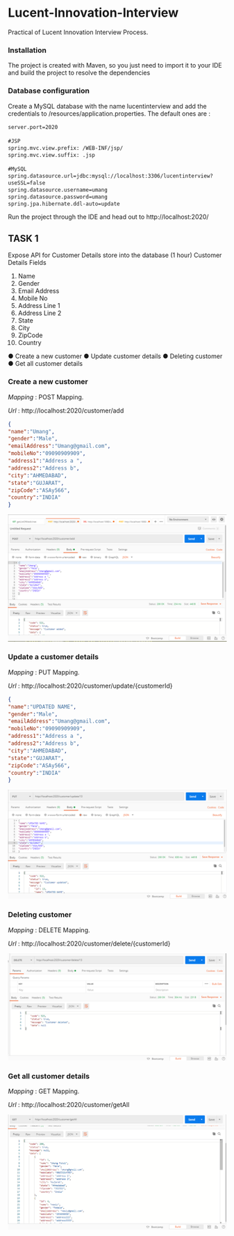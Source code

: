 # Lucent-Innovation-Interview
Practical of Lucent Innovation Interview Process.

### Installation

The project is created with Maven, so you just need to import it to your IDE and build the project to resolve the dependencies

### Database configuration

Create a MySQL database with the name lucentinterview and add the credentials to /resources/application.properties.
The default ones are :
```
server.port=2020

#JSP
spring.mvc.view.prefix: /WEB-INF/jsp/
spring.mvc.view.suffix: .jsp

#MySQL
spring.datasource.url=jdbc:mysql://localhost:3306/lucentinterview?useSSL=false
spring.datasource.username=umang
spring.datasource.password=umang
spring.jpa.hibernate.ddl-auto=update

```
Run the project through the IDE and head out to http://localhost:2020/

## TASK 1

Expose API for Customer Details store into the database (1 hour)
Customer Details Fields
1. Name
2. Gender
3. Email Address
4. Mobile No
5. Address Line 1
6. Address Line 2
7. State
8. City
9. ZipCode
10. Country

● Create a new customer
● Update customer details
● Deleting customer
● Get all customer details

### Create a new customer

*Mapping* : POST Mapping.

*Url* : http://localhost:2020/customer/add

```json
{
"name":"Umang",
"gender":"Male",
"emailAddress":"Umang@gmail.com",
"mobileNo":"09090909909",
"address1":"Address a ",
"address2":"Address b",
"city":"AHMEDABAD",
"state":"GUJARAT",
"zipCode":"ASAy566",
"country":"INDIA"
}

```

![alt text](https://github.com/umang4846/Lucient-Innovation-Interview/blob/master/Lucient-Innovation-Interview/addCustomerREST.png)

### Update a customer details

*Mapping* : PUT Mapping.

*Url* : http://localhost:2020/customer/update/{customerId}

```json
{
"name":"UPDATED NAME",
"gender":"Male",
"emailAddress":"Umang@gmail.com",
"mobileNo":"09090909909",
"address1":"Address a ",
"address2":"Address b",
"city":"AHMEDABAD",
"state":"GUJARAT",
"zipCode":"ASAy566",
"country":"INDIA"
}

```

![alt text](https://github.com/umang4846/Lucient-Innovation-Interview/blob/master/Lucient-Innovation-Interview/updateCustomerREST.png)

### Deleting customer

*Mapping* : DELETE Mapping.

*Url* : http://localhost:2020/customer/delete/{customerId}

![alt text](https://github.com/umang4846/Lucient-Innovation-Interview/blob/master/Lucient-Innovation-Interview/deleteCustomerREST.png)

### Get all customer details

*Mapping* : GET Mapping.

*Url* : http://localhost:2020/customer/getAll

![alt text](https://github.com/umang4846/Lucient-Innovation-Interview/blob/master/Lucient-Innovation-Interview/getAllCustomerREST.png)
